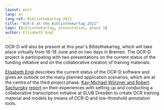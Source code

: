 ```yaml
---
layout: post
lang: en
lang-ref: Bibliothekartag 2021
title: "OCR-D at the Bibliothekartag 2021"
tags: [Bibliothekartag, presentation, phase 3]
author: Elisabeth Engl
---
```


OCR-D will also be present at this year's Bibliothekartag, which will take place virtually from 16-18 June and on two
days in Bremen. The OCR-D project is participating with two presentations on the current status of the funding initiative
and on the collaborative creation of training materials. 


[Elisabeth Engl](https://dbt2021.abstractserver.com/program/#/details/presentations/70) describes the current status of
the OCR-D software and gives an outlook on the many planned application scenarios, which are at the centre of the third project phase. 
[Kay-Michael Würzner and Robert Sachunsky](https://dbt2021.abstractserver.com/program/#/details/presentations/184)
[report](https://wrznr.github.io/bibliothekartag-2021) on their experiences with setting up and conducting a collaborative transcription initiative at SLUB Dresden to create OCR training material and models by means of OCR-D and low-threshold annotation tools.
